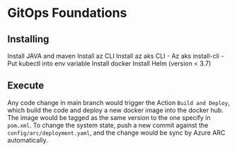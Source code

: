 # GitOps Foundations

## Installing
Install JAVA and maven
Install az CLI
Install az aks CLI
	- Az aks install-cli
	- Put kubectl into env variable
Install docker
Install Helm (version < 3.7)

## Execute
Any code change in main branch would trigger the Action `Build and Deploy`, which build the code and deploy a new docker image into the docker hub. The image would be tagged as the same version to the one specify in `pom.xml`.
To change the system state, push a new commit against the `config/arc/deployment.yaml`, and the change would be sync by Azure ARC automatically.
